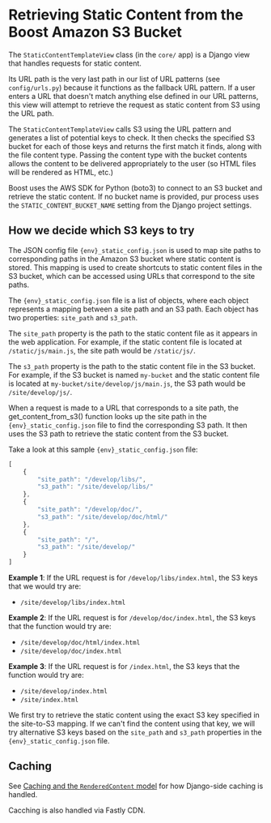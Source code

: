 # Retrieving Static Content from the Boost Amazon S3 Bucket

The `StaticContentTemplateView` class (in the `core/` app) is a Django view that handles requests for static content.

Its URL path is the very last path in our list of URL patterns (see `config/urls.py`) because it functions as the fallback URL pattern. If a user enters a URL that doesn't match anything else defined in our URL patterns, this view will attempt to retrieve the request as static content from S3 using the URL path.

The `StaticContentTemplateView` calls S3 using the URL pattern and generates a list of potential keys to check. It then checks the specified S3 bucket for each of those keys and returns the first match it finds, along with the file content type. Passing the content type with the bucket contents allows the content to be delivered appropriately to the user (so HTML files will be rendered as HTML, etc.)

Boost uses the AWS SDK for Python (boto3) to connect to an S3 bucket and retrieve the static content. If no bucket name is provided, pur process uses the `STATIC_CONTENT_BUCKET_NAME` setting from the Django project settings.

## How we decide which S3 keys to try

The JSON config file `{env}_static_config.json` is used to map site paths to corresponding paths in the Amazon S3 bucket where static content is stored. This mapping is used to create shortcuts to static content files in the S3 bucket, which can be accessed using URLs that correspond to the site paths.

The `{env}_static_config.json` file is a list of objects, where each object represents a mapping between a site path and an S3 path. Each object has two properties: `site_path` and `s3_path`.

The `site_path` property is the path to the static content file as it appears in the web application. For example, if the static content file is located at `/static/js/main.js`, the site path would be `/static/js/`.

The `s3_path` property is the path to the static content file in the S3 bucket. For example, if the S3 bucket is named `my-bucket` and the static content file is located at `my-bucket/site/develop/js/main.js`, the S3 path would be `/site/develop/js/`.

When a request is made to a URL that corresponds to a site path, the get_content_from_s3() function looks up the site path in the `{env}_static_config.json` file to find the corresponding S3 path. It then uses the S3 path to retrieve the static content from the S3 bucket.

Take a look at this sample `{env}_static_config.json` file:

```javascript
[
    {
        "site_path": "/develop/libs/",
        "s3_path": "/site/develop/libs/"
    },
    {
        "site_path": "/develop/doc/",
        "s3_path": "/site/develop/doc/html/"
    },
    {
        "site_path": "/",
        "s3_path": "/site/develop/"
    }
]
```

**Example 1**: If the URL request is for `/develop/libs/index.html`, the S3 keys that we would try are:

- `/site/develop/libs/index.html`

**Example 2**: If the URL request is for `/develop/doc/index.html`, the S3 keys that the function would try are:

- `/site/develop/doc/html/index.html`
- `/site/develop/doc/index.html`

**Example 3**: If the URL request is for `/index.html`, the S3 keys that the function would try are:

- `/site/develop/index.html`
- `/site/index.html`

We first try to retrieve the static content using the exact S3 key specified in the site-to-S3 mapping. If we can't find the content using that key, we will try alternative S3 keys based on the `site_path` and `s3_path` properties in the `{env}_static_config.json` file.

## Caching

See [Caching and the `RenderedContent` model](./caching_rendered_content.md) for how Django-side caching is handled.

Cacching is also handled via Fastly CDN.
